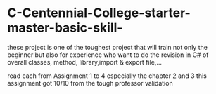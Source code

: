 # C-Centennial-College-starter-master-basic-skill-
these project is one of the toughest project that will train not only the beginner but also for experience who want to do the revision in C# of overall classes, method, library,import &amp; export file,... 

read each from Assignment 1 to 4 especially the chapter 2 and 3
this assignment got 10/10 from the tough professor validation
